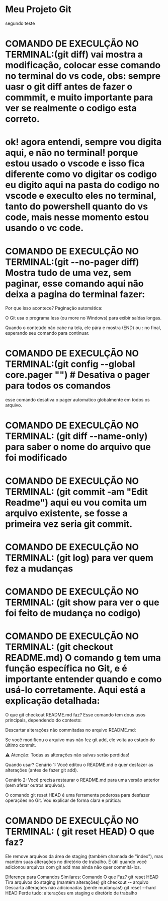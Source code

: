 # Meu Projeto Git
 segundo teste 
 # COMANDO DE EXECULÇÃO NO TERMINAL:(git diff) vai mostra a modificação, colocar esse comando no terminal do vs code, obs: sempre uasr o git diff antes de fazer o commmit, e muito importante para ver se realmente o codigo esta correto.

 # ok! agora entendi, sempre vou digita aqui, e não no terminal! porque estou usado o vscode e isso fica diferente como vo digitar os codigo eu digito aqui na pasta do codigo no vscode e execulto eles no terminal, tanto do powershell quanto do vs code, mais nesse momento estou usando o vc code.


 # COMANDO DE EXECULÇÃO NO TERMINAL:(git --no-pager diff)  Mostra tudo de uma vez, sem paginar, esse comando aqui não deixa a pagina do terminal fazer:

  Por que isso acontece?
 Paginação automática:

O Git usa o programa less (ou more no Windows) para exibir saídas longas.

Quando o conteúdo não cabe na tela, ele pára e mostra (END) ou : no final, esperando seu comando para continuar.

# COMANDO DE EXECULÇÃO NO TERMINAL:(git config --global core.pager "")  # Desativa o pager para todos os comandos

esse comando desativa o pager automatico globalmente em todos os arquivo.

# COMANDO DE EXECULÇÃO NO TERMINAL: (git diff --name-only) para saber o nome do arquivo que foi modificado

# COMANDO DE EXECULÇÃO NO TERMINAL: (git commit -am "Edit Readme") aqui eu vou comita um arquivo existente, se fosse a primeira vez seria git commit.

# COMANDO DE EXECULÇÃO NO TERMINAL: (git log) para ver quem fez a mudanças

# COMANDO DE EXECULÇÃO NO TERMINAL: (git show para ver o que foi feito de mudança no codigo)


# COMANDO DE EXECULÇÃO NO TERMINAL: (git checkout README.md) O comando g tem uma função específica no Git, e é importante entender quando e como usá-lo corretamente. Aqui está a explicação detalhada:
O que git checkout README.md faz?
Esse comando tem dous usos principais, dependendo do contexto:

Descartar alterações não commitadas no arquivo README.md:

Se você modificou o arquivo mas não fez git add, ele volta ao estado do último commit.

⚠️ Atenção: Todas as alterações não salvas serão perdidas!

Quando usar?
Cenário 1: Você editou o README.md e quer desfazer as alterações (antes de fazer git add).

Cenário 2: Você precisa restaurar o README.md para uma versão anterior (sem afetar outros arquivos).

O comando git reset HEAD é uma ferramenta poderosa para desfazer operações no Git. Vou explicar de forma clara e prática:

# COMANDO DE EXECULÇÃO NO TERMINAL: ( git reset HEAD) O que  faz?
Ele remove arquivos da área de staging (também chamada de "index"), mas mantém suas alterações no diretório de trabalho. É útil quando você adicionou arquivos com git add mas ainda não quer commitá-los.


Diferença para Comandos Similares:
Comando	O que Faz?
git reset HEAD	Tira arquivos do staging (mantém alterações)
git checkout -- arquivo	Descarta alterações não adicionadas (perde mudanças!)
git reset --hard HEAD	Perde tudo: alterações em staging e diretório de trabalho








